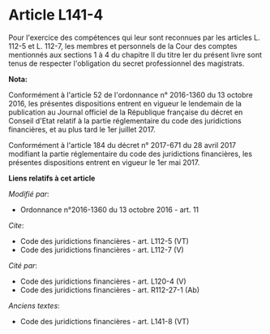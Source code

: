 # Article L141-4

Pour l'exercice des compétences qui leur sont reconnues par les articles L. 112-5 et L. 112-7, les membres et personnels de
la Cour des comptes mentionnés aux sections 1 à 4 du chapitre II du titre Ier du présent livre sont tenus de respecter
l'obligation du secret professionnel des magistrats.

**Nota:**

Conformément à l'article 52 de l'ordonnance n° 2016-1360 du 13 octobre 2016, les présentes dispositions entrent en vigueur le
lendemain de la publication au Journal officiel de la République française du décret en Conseil d'Etat relatif à la partie
réglementaire du code des juridictions financières, et au plus tard le 1er juillet 2017.

Conformément à l'article 184 du décret n° 2017-671 du 28 avril 2017 modifiant la partie réglementaire du code des
juridictions financières, les présentes dispositions entrent en vigueur le 1er mai 2017.

**Liens relatifs à cet article**

_Modifié par_:

  - Ordonnance n°2016-1360 du 13 octobre 2016 - art. 11

_Cite_:

  - Code des juridictions financières - art. L112-5 (VT)
  - Code des juridictions financières - art. L112-7 (V)

_Cité par_:

  - Code des juridictions financières - art. L120-4 (V)
  - Code des juridictions financières - art. R112-27-1 (Ab)

_Anciens textes_:

  - Code des juridictions financières - art. L141-8 (VT)
